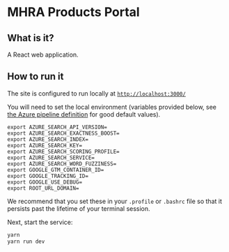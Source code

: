 # MHRA Products Portal

## What is it?

A React web application.

## How to run it

The site is configured to run locally at [`http://localhost:3000/`](http://localhost:3000/)

You will need to set the local environment (variables provided below, see [the Azure pipeline definition](/azure-pipelines.yml) for good default values).

```
export AZURE_SEARCH_API_VERSION=
export AZURE_SEARCH_EXACTNESS_BOOST=
export AZURE_SEARCH_INDEX=
export AZURE_SEARCH_KEY=
export AZURE_SEARCH_SCORING_PROFILE=
export AZURE_SEARCH_SERVICE=
export AZURE_SEARCH_WORD_FUZZINESS=
export GOOGLE_GTM_CONTAINER_ID=
export GOOGLE_TRACKING_ID=
export GOOGLE_USE_DEBUG=
export ROOT_URL_DOMAIN=
```

We recommend that you set these in your `.profile` or `.bashrc` file so that it persists past the lifetime of your terminal session.

Next, start the service:

```sh
yarn
yarn run dev
```
